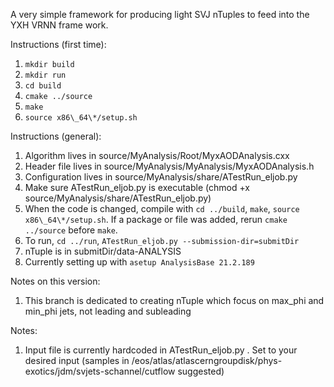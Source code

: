A very simple framework for producing light SVJ nTuples to feed into the YXH VRNN frame work.

Instructions (first time):
1. `mkdir build`
2. `mkdir run`
3. `cd build`
4. `cmake ../source`
5. `make`
6. `source x86\_64\*/setup.sh`

Instructions (general):
1. Algorithm lives in source/MyAnalysis/Root/MyxAODAnalysis.cxx
2. Header file lives in source/MyAnalysis/MyAnalysis/MyxAODAnalysis.h
3. Configuration lives in source/MyAnalysis/share/ATestRun\_eljob.py
4. Make sure ATestRun\_eljob.py is executable (chmod +x source/MyAnalysis/share/ATestRun\_eljob.py)
5. When the code is changed, compile with `cd ../build`, `make`, `source x86\_64\*/setup.sh`. If a package or file was added, rerun `cmake ../source` before `make`.
6. To run, `cd ../run`, `ATestRun_eljob.py --submission-dir=submitDir`
7. nTuple is in submitDir/data-ANALYSIS
8. Currently setting up with `asetup AnalysisBase 21.2.189`

Notes on this version:
1. This branch is dedicated to creating nTuple which focus on max\_phi and min\_phi jets, not leading and subleading

Notes:
1. Input file is currently hardcoded in ATestRun\_eljob.py . Set to your desired input (samples in /eos/atlas/atlascerngroupdisk/phys-exotics/jdm/svjets-schannel/cutflow suggested)

